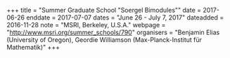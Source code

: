 +++
title = "Summer Graduate School "Soergel Bimodules""
date = 2017-06-26
enddate = 2017-07-07
dates = "June 26 - July 7, 2017"
dateadded = 2016-11-28
note = "MSRI, Berkeley, U.S.A."
webpage = "http://www.msri.org/summer_schools/790"
organisers = "Benjamin Elias (University of Oregon), Geordie Williamson (Max-Planck-Institut für Mathematik)"
+++
